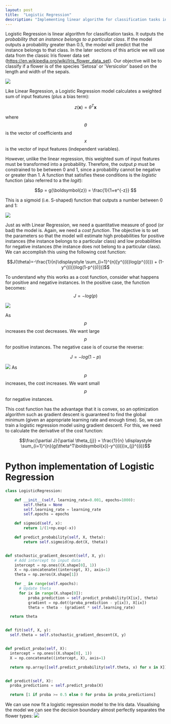 ```yaml
---
layout: post
title:  "Logistic Regression"
description: "Implementing linear algorithm for classification tasks in Python"
---
```


Logistic Regression is linear algorithm for classification tasks. It outputs the *probability that an instance belongs to a particular class*. If the model outputs a probability greater than 0.5, the model will predict that the instance belongs to that class. In the later sections of this article we will use data from the classic Iris flower data set (https://en.wikipedia.org/wiki/Iris_flower_data_set). Our objective will be to classify if a flower is of the species 'Setosa' or 'Versicolor' based on the length and width of the sepals.

![](/assets/setosa_versicolor.png)

Like Linear Regression, a Logistic Regression model calculates a weighted sum of input features (plus a bias term):

$$z(\boldsymbol{x}) = \theta^T\boldsymbol{x}$$

where $$\theta$$ is the vector of coefficients and $$x$$ is the vector of input features (independent variables).

However, unlike the linear regression, this weighted sum of input features must be transformed into a probability. Therefore, the output *p* must be constrained to be between 0 and 1, since a probability cannot be negative or greater than 1. A function that satisfies these conditions is the *logistic* function (also referred to a the *logit*):

$$p = g(\boldsymbol{z}) = \frac{1}{1+e^{-z}} $$

This is a sigmoid (i.e. S-shaped) function that outputs a number between 0 and 1:

![](/assets/logit.png)

Just as with Linear Regression, we need a quantitative measure of good (or bad) the model is. Again, we need a *cost function*. The objective is to set the parameters so that the model will estimate high probabilities for positive instances (the instance belongs to a particular class) and low probabilities for negative instances (the instance does not belong to a particular class). We can accomplish this using the following cost function:

$$J(\theta)=-\frac{1}{n}\displaystyle \sum_{i=1}^{n}[y^{(i)}log(p^{(i)}) + (1-y^{(i)})log(1-p^{(i)})]$$

To understand why this works as a cost function, consider what happens for positive and negative instances. In the positive case, the function becomes:
$$J=-log(p)$$

![](/assets/positive_instance_cost.png)

As $$p$$ increases the cost decreases. We want large $$p$$ for positive instances. The negative case is of course the reverse:

$$J=-log(1-p)$$

![](/assets/negative_instance_cost.png)
As $$p$$ increases, the cost increases. We want small $$p$$for negative instances.

This cost function has the advantage that it is convex, so an optimization algorithm such as gradient descent is guaranteed to find the global minimum (given an appropriate learning rate and enough time). So, we can train a logistic regression model using gradient descent. For this, we need to calculate the derivative of the cost function:

$$\frac{\partial J}{\partial \theta_{j}} = \frac{1}{n} \displaystyle \sum_{i=1}^{n}(g(\theta^T\boldsymbol{x})-y^{(i)})x_{j}^{(i)}$$

# Python implementation of Logistic Regression

```python
class LogisticRegression:

    def __init__(self, learning_rate=0.001, epochs=1000):
        self.theta = None
        self.learning_rate = learning_rate
        self.epochs = epochs

    def sigmoid(self, x):
        return 1/(1+np.exp(-x))

    def predict_probability(self, X, theta):
        return self.sigmoid(np.dot(X, theta))


def stochastic_gradient_descent(self, X, y):
    # Add intercept to input data
    intercept = np.ones((X.shape[0], 1))
    X = np.concatenate((intercept, X), axis=1)
    theta = np.zeros(X.shape[1])

    for _ in range(self.epochs):
      # Update theta
      for ix in range(X.shape[0]):
          proba_prediction = self.predict_probability(X[ix], theta)
          gradient = np.dot((proba_prediction - y[ix]), X[ix])
          theta = theta - (gradient * self.learning_rate)

  return theta


def fit(self, X, y):
  self.theta = self.stochastic_gradient_descent(X, y)


def predict_proba(self, X):
  intercept = np.ones((X.shape[0], 1))
  X = np.concatenate((intercept, X), axis=1)

  return np.array([self.predict_probability(self.theta, x) for x in X])


def predict(self, X):
  proba_predictions = self.predict_proba(X)

  return [1 if proba >= 0.5 else 0 for proba in proba_predictions]
```

We can use now fit a logistic regression model to the Iris data. Visualising the model we can see the decision boundary almost perfectly separates the flower types:
 ![](/assets/decision_boundary.png)
